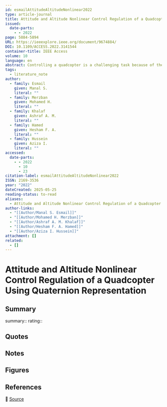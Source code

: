 ```yaml
---
id: esmailAttitudeAltitudeNonlinear2022
type: article-journal
title: Attitude and Altitude Nonlinear Control Regulation of a Quadcopter Using Quaternion Representation
issued:
  date-parts:
    - - 2022
page: 5884-5894
URL: https://ieeexplore.ieee.org/document/9674884/
DOI: 10.1109/ACCESS.2022.3141544
container-title: IEEE Access
volume: 10
language: en
abstract: Controlling a quadcopter is a challenging task because of the inherent high nonlinearity of a quadcopter system. In this paper, a new quaternion based nonlinear feedback controller for attitude and altitude regulation of a quadcopter is proposed. The dynamic model of the quadcopter is derived using Newton and Euler equations. The proposed controller is established based on a feedback linearization technique to control and regulate the quadcopter. Global asymptotic stability of the designed controller is veriﬁed using Lyapunov stability criterion. A comparison of the proposed controller performance and that of the state-of-the-art quadcopter controllers is performed to ensure the effectiveness of the proposed model. The efﬁciency of the proposed controller is clearly shown when the quadcopter is in or near a corner pose. Simulations are performed to assess the transient and steady state performance. Steady State Error (Ess) and Max Error (EM ) are used as evaluation metrics of the proposed model performance.
tags:
  - literature_note
author:
  - family: Esmail
    given: Manal S.
    literal: ""
  - family: Merzban
    given: Mohamed H.
    literal: ""
  - family: Khalaf
    given: Ashraf A. M.
    literal: ""
  - family: Hamed
    given: Hesham F. A.
    literal: ""
  - family: Hussein
    given: Aziza I.
    literal: ""
accessed:
  date-parts:
    - - 2022
      - 10
      - 23
citation-label: esmailAttitudeAltitudeNonlinear2022
ISSN: 2169-3536
year: "2022"
dateCreated: 2025-05-25
reading-status: to-read
aliases:
  - Attitude and Altitude Nonlinear Control Regulation of a Quadcopter Using Quaternion Representation
author-links:
  - "[[Author/Manal S. Esmail]]"
  - "[[Author/Mohamed H. Merzban]]"
  - "[[Author/Ashraf A. M. Khalaf]]"
  - "[[Author/Hesham F. A. Hamed]]"
  - "[[Author/Aziza I. Hussein]]"
attachment: []
related:
  - []
---
```


# Attitude and Altitude Nonlinear Control Regulation of a Quadcopter Using Quaternion Representation

## Summary
summary::
rating::

## Quotes

## Notes

## Figures

## References

🔗 [Source](https://ieeexplore.ieee.org/document/9674884/)

